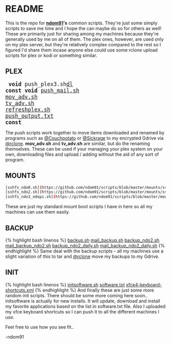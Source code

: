 # README

This is the repo for [**ndom91**](https://iamnico.xyz)**'s** common scripts. They're just some simply scripts to save me time and I hope the can maybe do so for others as well!
These are primarily just for sharing among my machines because they're generally used by me on all of them.
The plex ones, however, are used only on my plex server, but they're relatively complex compared to the rest so I figured I'd share them incase anyone else could use some rclone upload scripts for plex or kodi or something similar.


## PLEX
<big><pre>
**void** push_plex3.sh[dl](https://github.com/ndom91/scripts/blob/master/plex/push_plex3.sh) **const**
**void** [push_mail.sh](https://github.com/ndom91/scripts/blob/master/plex/push_mail.sh)
[mov_adv.sh](https://github.com/ndom91/scripts/blob/master/plex/mov_adv.sh)
[tv_adv.sh](https://github.com/ndom91/scripts/blob/master/plex/tv_adv.sh)
[refreshplex.sh](https://github.com/ndom91/scripts/blob/master/mounplexts/refreshplex.sh)
[push_output.txt](https://github.com/ndom91/scripts/blob/master/plex/push_output.txt) **const**
</pre></big>
The push scripts work together to move items downloaded and renamed by programs such as [@Couchpotato](https://github.com/CouchPotato/CouchPotatoServer) or [@Sickrage](https://github.com/SickRage/SickRage) to my encrypted Gdrive via [@rclone](https://github.com/ncw/rclone). 
**mov_adv.sh** and **tv_adv.sh** are similar, but do the renaming themselves. These can be used if your managing your plex
system on your own, downloading files and upload / adding without the aid of any sort of program.

## MOUNTS
~~~ bash
[sshfs_ndo0.sh](https://github.com/ndom91/scripts/blob/master/mounts/sshfs_ndo0.sh)
[sshfs_ndo2.sh](https://github.com/ndom91/scripts/blob/master/mounts/sshfs_ndo2.sh)
[sshfs_ndo3_ndopi.sh](https://github.com/ndom91/scripts/blob/master/mounts/sshfs_ndo3_ndopi.sh)
~~~ 
These are just my standard mount boot scripts I have in here so all my machines can use them easily. 

## BACKUP
{% highlight bash linenos %}
[backup.sh](https://github.com/ndom91/scripts/blob/master/backup/backup.sh)
[mail_backup.sh](https://github.com/ndom91/scripts/blob/master/backup/mail_backup.sh)
[backup_ndo2.sh](https://github.com/ndom91/scripts/blob/master/backup/backup_ndo2.sh)
[mail_backup_ndo2.sh](https://github.com/ndom91/scripts/blob/master/backup/mail_backup_ndo2.sh)
[backup_ndo2_daily.sh](https://github.com/ndom91/scripts/blob/master/backup/backup_ndo2_daily.sh)
[mail_backup_ndo2_daily.sh](https://github.com/ndom91/scripts/blob/master/backup/mail_backup_ndo2_daily.sh)
{% endhighlight %}
Same deal with the backup scripts - all my machines use a slight variation of this to tar and [@rclone](https://github.com/ncw/rclone) move my backups to my Gdrive.

## INIT
{% highlight bash linenos %}
[initsoftware.sh](https://github.com/ndom91/scripts/blob/master/init/initsoftware.sh)
[software.txt](https://github.com/ndom91/scripts/blob/master/init/software.txt)
[xfce4-keyboard-shortcuts.xml](https://github.com/ndom91/scripts/blob/master/init/xfce4-keyboard-shortcuts.xml)
{% endhighlight %}
And finally these are just some more random init scripts. There should be some more coming here soon..
initsoftware is actually for new installs. It will update, download and install my favorite applications based on the list in software.txt file. Also I uploaded my xfce keyboard shortcuts so I can push it to all the different machines I use.

Feel free to use how you see fit..

-ndom91
